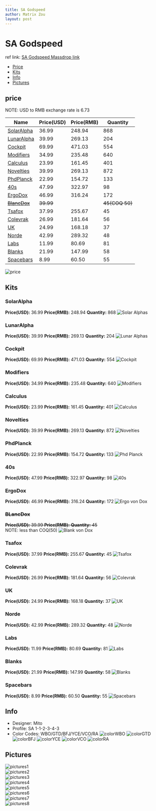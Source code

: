 ```yaml
---
title: SA Godspeed
author: Matrix Zou
layout: post
---
```


# SA Godspeed

ref link: [SA Godspeed Massdrop link](https://www.massdrop.com/buy/godspeed-custom-sa-keycap-set)

* [Price](#price)  
* [Kits](#kits)  
* [Info](#info)
* [Pictures](#pictures)

## price  
NOTE: USD to RMB exchange rate is 6.73

| Name          | Price(USD)    | Price(RMB)  | Quantity |
| ------------- | ------------- | ----------- | -------- |
|[SolarAlpha](#solaralpha)|36.99|248.94|868|
|[LunarAlpha](#lunaralpha)|39.99|269.13|204|
|[Cockpit](#cockpit)|69.99|471.03|554|
|[Modifiers](#modifiers)|34.99|235.48|640|
|[Calculus](#calculus)|23.99|161.45|401|
|[Novelties](#novelties)|39.99|269.13|872|
|[PhdPlanck](#phdplanck)|22.99|154.72|133|
|[40s](#40s)|47.99|322.97|98|
|[ErgoDox](#ergodox)|46.99|316.24|172|
|[~~BlancDox~~](#blancdox)|~~39.99~~||~~45(COQ 50)~~|
|[Tsafox](#tsafox)|37.99|255.67|45|
|[Colevrak](#colevrak)|26.99|181.64|56|
|[UK](#uk)|24.99|168.18|37|
|[Norde](#norde)|42.99|289.32|48|
|[Labs](#labs)|11.99|80.69|81|
|[Blanks](#blanks)|21.99|147.99|58|
|[Spacebars](#spacebars)|8.99|60.50|55|

![price](assets/images/godspeed/Price.jpg)

## Kits
### SolarAlpha
**Price(USD):** 36.99	**Price(RMB):** 248.94	**Quantity:** 868
![Solar Alphas](assets/images/godspeed/kits_pics/SolarAlphas.jpg)

### LunarAlpha
**Price(USD):** 39.99	**Price(RMB):** 269.13	**Quantity:** 204
![Lunar Alphas](assets/images/godspeed/kits_pics/LunarAlphas.jpg)

### Cockpit
**Price(USD):** 69.99	**Price(RMB):** 471.03	**Quantity:** 554
![Cockpit](assets/images/godspeed/kits_pics/Cockpit.jpg)

### Modifiers
**Price(USD):** 34.99	**Price(RMB):** 235.48	**Quantity:** 640
![Modifiers](assets/images/godspeed/kits_pics/Modifiers.jpg)

### Calculus
**Price(USD):** 23.99	**Price(RMB):** 161.45	**Quantity:** 401
![Calculus](assets/images/godspeed/kits_pics/Calculus.jpg)

### Novelties
**Price(USD):** 39.99	**Price(RMB):** 269.13	**Quantity:** 872
![Novelties](assets/images/godspeed/kits_pics/Novelties.jpg)

### PhdPlanck
**Price(USD):** 22.99	**Price(RMB):** 154.72	**Quantity:** 133
![Phd Planck](assets/images/godspeed/kits_pics/PhdPlanck.jpg)

### 40s
**Price(USD):** 47.99	**Price(RMB):** 322.97	**Quantity:** 98
![40s](assets/images/godspeed/kits_pics/40s.jpg)

### ErgoDox
**Price(USD):** 46.99	**Price(RMB):** 316.24	**Quantity:** 172
![Ergo von Dox](assets/images/godspeed/kits_pics/ErgovonDox.jpg)

### ~~BLancDox~~
~~**Price(USD):** 39.99	**Price(RMB):** 	**Quantity:** 45~~    
NOTE: less than COQ(50)
![Blank von Dox](assets/images/godspeed/kits_pics/BlancvonDox.jpg)

### Tsafox
**Price(USD):** 37.99	**Price(RMB):** 255.67	**Quantity:** 45
![Tsafox](assets/images/godspeed/kits_pics/Tsafox.png)

### Colevrak
**Price(USD):** 26.99	**Price(RMB):** 181.64	**Quantity:** 56
![Colevrak](assets/images/godspeed/kits_pics/Colevrak.jpg)

### UK
**Price(USD):** 24.99	**Price(RMB):** 168.18	**Quantity:** 37
![UK](assets/images/godspeed/kits_pics/UK.jpg)

### Norde
**Price(USD):** 42.99	**Price(RMB):** 289.32	**Quantity:** 48
![Norde](assets/images/godspeed/kits_pics/Norde.jpg)

### Labs
**Price(USD):** 11.99	**Price(RMB):** 80.69	**Quantity:** 81
![Labs](assets/images/godspeed/kits_pics/Labs.jpg)

### Blanks
**Price(USD):** 21.99	**Price(RMB):** 147.99	**Quantity:** 58
![Blanks](assets/images/godspeed/kits_pics/Blanks.jpg)

### Spacebars
**Price(USD):** 8.99	**Price(RMB):** 60.50	**Quantity:** 55
![Spacebars](assets/images/godspeed/kits_pics/Spacebars.jpg)

## Info
* Designer: Mito
* Profile: SA 1-1-2-3-4-3
* Color Codes: WBO/GTD/BFJ/YCE/VCO/RA
![colorWBO](../../SP_ColorCodes/abs/SP_Abs_ColorCodes_WBO.png)
![colorGTD](../../SP_ColorCodes/abs/SP_Abs_ColorCodes_GTD.png)
![colorBFJ](../../SP_ColorCodes/abs/SP_Abs_ColorCodes_BFJ.png)
![colorYCE](../../SP_ColorCodes/abs/SP_Abs_ColorCodes_YCE.png)
![colorVCO](../../SP_ColorCodes/abs/SP_Abs_ColorCodes_VCO.png)
![colorRA](../../SP_ColorCodes/abs/SP_Abs_ColorCodes_RA.png)

## Pictures  
![pictures1](assets/images/godspeed/rendering_pics/MD-25045_20160922122839_287a124a76ffe60b.jpg)  
![pictures2](assets/images/godspeed/rendering_pics/MD-25045_20160922122854_725a0796973216b7.jpg)  
![pictures3](assets/images/godspeed/rendering_pics/MD-25045_20160922122906_74de99d16fbd9eb7.jpg)  
![pictures4](assets/images/godspeed/rendering_pics/MD-25045_20160922122907_c4fb2e6ff6c80399.jpg)  
![pictures5](assets/images/godspeed/rendering_pics/MD-25045_20160922122907_e6b299fc4c663ac2.jpg)  
![pictures6](assets/images/godspeed/rendering_pics/MD-25045_20160922122910_b04bbf7fadd53564.jpg)  
![pictures7](assets/images/godspeed/rendering_pics/MD-25045_20160922122914_084b54588a41c310.jpg)  
![pictures8](assets/images/godspeed/rendering_pics/MD-25045_20160922122915_05fdde153872c9e1.jpg)  
